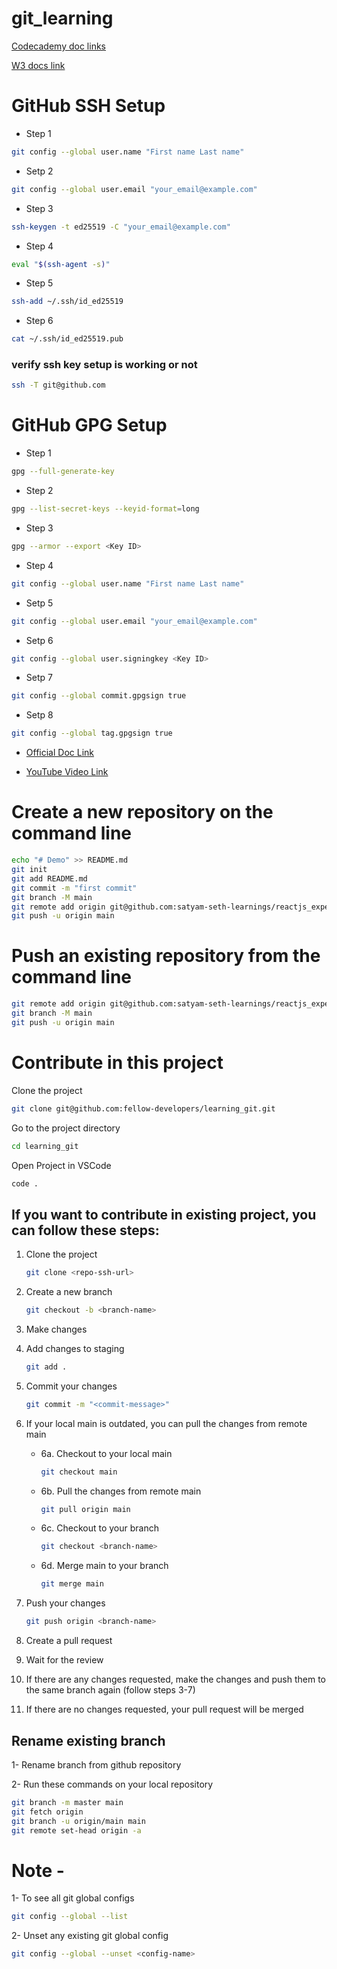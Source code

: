 # git_learning

[Codecademy doc links](https://www.codecademy.com/resources/docs/git/)

[W3 docs link](https://www.w3docs.com/learn-git/introduction4.html)

# GitHub SSH Setup

- Step 1

```bash
git config --global user.name "First name Last name"
```

- Setp 2

```bash
git config --global user.email "your_email@example.com"
```

- Step 3

```bash
ssh-keygen -t ed25519 -C "your_email@example.com"
```

- Step 4

```bash
eval "$(ssh-agent -s)"
```

- Step 5

```bash
ssh-add ~/.ssh/id_ed25519
```

- Step 6

```bash
cat ~/.ssh/id_ed25519.pub
```

### verify ssh key setup is working or not

```bash
ssh -T git@github.com
```

# GitHub GPG Setup

- Step 1

```bash
gpg --full-generate-key
```

- Step 2

```bash
gpg --list-secret-keys --keyid-format=long
```

- Step 3

```bash
gpg --armor --export <Key ID>
```

- Step 4

```bash
git config --global user.name "First name Last name"
```

- Setp 5

```bash
git config --global user.email "your_email@example.com"
```

- Setp 6

```bash
git config --global user.signingkey <Key ID>
```

- Setp 7

```bash
git config --global commit.gpgsign true
```

- Setp 8

```bash
git config --global tag.gpgsign true
```

- [Official Doc Link](https://docs.github.com/en/authentication/managing-commit-signature-verification/generating-a-new-gpg-key)

- [YouTube Video Link](https://youtu.be/xj9OiJL56pM?si=5A8eW5AEy9qQkt06)

# Create a new repository on the command line

```bash
echo "# Demo" >> README.md
git init
git add README.md
git commit -m "first commit"
git branch -M main
git remote add origin git@github.com:satyam-seth-learnings/reactjs_experiments.git
git push -u origin main
```

# Push an existing repository from the command line

```bash
git remote add origin git@github.com:satyam-seth-learnings/reactjs_experiments.git
git branch -M main
git push -u origin main
```

# Contribute in this project

Clone the project

```bash
git clone git@github.com:fellow-developers/learning_git.git
```

Go to the project directory

```bash
cd learning_git
```

Open Project in VSCode

```bash
code .
```

## If you want to contribute in existing project, you can follow these steps:

1. Clone the project

   ```bash
   git clone <repo-ssh-url>
   ```

2. Create a new branch

   ```bash
   git checkout -b <branch-name>
   ```

3. Make changes

4. Add changes to staging

   ```bash
   git add .
   ```

5. Commit your changes

   ```bash
   git commit -m "<commit-message>"
   ```

6. If your local main is outdated, you can pull the changes from remote main

   - 6a. Checkout to your local main
     ```bash
     git checkout main
     ```
   - 6b. Pull the changes from remote main
     ```bash
     git pull origin main
     ```
   - 6c. Checkout to your branch
     ```bash
     git checkout <branch-name>
     ```
   - 6d. Merge main to your branch
     ```bash
     git merge main
     ```

7. Push your changes

   ```bash
   git push origin <branch-name>
   ```

8. Create a pull request

9. Wait for the review

10. If there are any changes requested, make the changes and push them to the same branch again (follow steps 3-7)

11. If there are no changes requested, your pull request will be merged

## Rename existing branch

1- Rename branch from github repository

2- Run these commands on your local repository

```bash
git branch -m master main
git fetch origin
git branch -u origin/main main
git remote set-head origin -a
```

# Note -

1- To see all git global configs

```bash
git config --global --list
```

2- Unset any existing git global config

```bash
git config --global --unset <config-name>
```
